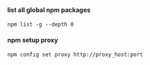 #### list all global npm packages
```
npm list -g --depth 0
```

#### npm setup proxy
```
npm config set proxy http://proxy_host:port
```